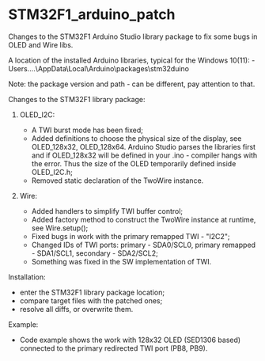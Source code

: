 # STM32F1_arduino_patch
Changes to the STM32F1 Arduino Studio library package to fix some bugs in OLED and Wire libs.

A location of the installed Arduino libraries, typical for the Windows 10(11):
    - Users\....\AppData\Local\Arduino\packages\stm32duino

Note: the package version and path - can be different, pay attention to that.


Changes to the STM32F1 library package:

1. OLED_I2C:
   - A TWI burst mode has been fixed;
   - Added definitions to choose the physical size of the display, see OLED_128x32, OLED_128x64.
   Arduino Studio parses the libraries first and if OLED_128x32 will be defined in your .ino - 
   compiler hangs with the error. Thus the size of the OLED temporarily defined inside OLED_I2C.h;
   - Removed static declaration of the TwoWire instance.

2. Wire:
   - Added handlers to simplify TWI buffer control;
   - Added factory method to construct the TwoWire instance at runtime, see Wire.setup();
   - Fixed bugs in work with the primary remapped TWI - "I2C2";
   - Changed IDs of TWI ports: primary - SDA0/SCL0, primary remapped - SDA1/SCL1, secondary - SDA2/SCL2;
   - Something was fixed in the SW implementation of TWI.


Installation:
   - enter the STM32F1 library package location;
   - compare target files with the patched ones;
   - resolve all diffs, or overwrite them.


Example:
   - Code example shows the work with 128x32 OLED (SED1306 based) connected to the primary redirected TWI port (PB8, PB9).
